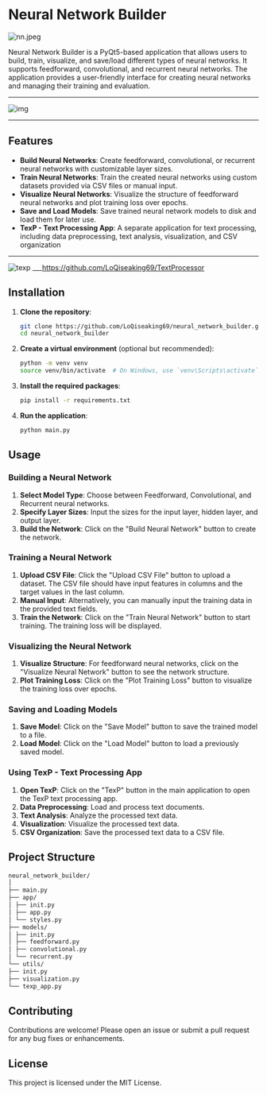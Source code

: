 # Neural Network Builder
![nn.jpeg](https://github.com/LoQiseaking69/neural-network-builder/blob/main/Nn.png)

Neural Network Builder is a PyQt5-based application that allows users to build, train, visualize, and save/load different types of neural networks. It supports feedforward, convolutional, and recurrent neural networks. The application provides a user-friendly interface for creating neural networks and managing their training and evaluation.
___
![img](https://github.com/LoQiseaking69/neural-network-builder/blob/main/NnB.jpg)
___
## Features

- **Build Neural Networks**: Create feedforward, convolutional, or recurrent neural networks with customizable layer sizes.
- **Train Neural Networks**: Train the created neural networks using custom datasets provided via CSV files or manual input.
- **Visualize Neural Networks**: Visualize the structure of feedforward neural networks and plot training loss over epochs.
- **Save and Load Models**: Save trained neural network models to disk and load them for later use.
- **TexP - Text Processing App**: A separate application for text processing, including data preprocessing, text analysis, visualization, and CSV organization
___
![texp](https://github.com/LoQiseaking69/neural-network-builder/blob/main/builder.png)
___https://github.com/LoQiseaking69/TextProcessor
## Installation

1. **Clone the repository**:
    ```sh
    git clone https://github.com/LoQiseaking69/neural_network_builder.git
    cd neural_network_builder
    ```

2. **Create a virtual environment** (optional but recommended):
    ```sh
    python -m venv venv
    source venv/bin/activate  # On Windows, use `venv\Scripts\activate`
    ```

3. **Install the required packages**:
    ```sh
    pip install -r requirements.txt
    ```

4. **Run the application**:
    ```sh
    python main.py
    ```

## Usage

### Building a Neural Network

1. **Select Model Type**: Choose between Feedforward, Convolutional, and Recurrent neural networks.
2. **Specify Layer Sizes**: Input the sizes for the input layer, hidden layer, and output layer.
3. **Build the Network**: Click on the "Build Neural Network" button to create the network.

### Training a Neural Network

1. **Upload CSV File**: Click the "Upload CSV File" button to upload a dataset. The CSV file should have input features in columns and the target values in the last column.
2. **Manual Input**: Alternatively, you can manually input the training data in the provided text fields.
3. **Train the Network**: Click on the "Train Neural Network" button to start training. The training loss will be displayed.

### Visualizing the Neural Network

1. **Visualize Structure**: For feedforward neural networks, click on the "Visualize Neural Network" button to see the network structure.
2. **Plot Training Loss**: Click on the "Plot Training Loss" button to visualize the training loss over epochs.

### Saving and Loading Models

1. **Save Model**: Click on the "Save Model" button to save the trained model to a file.
2. **Load Model**: Click on the "Load Model" button to load a previously saved model.

### Using TexP - Text Processing App

1. **Open TexP**: Click on the "TexP" button in the main application to open the TexP text processing app.
2. **Data Preprocessing**: Load and process text documents.
3. **Text Analysis**: Analyze the processed text data.
4. **Visualization**: Visualize the processed text data.
5. **CSV Organization**: Save the processed text data to a CSV file.

## Project Structure

```bash
neural_network_builder/
│
├── main.py
├── app/
│ ├── init.py
│ ├── app.py
│ └── styles.py
├── models/
│ ├── init.py
│ ├── feedforward.py
│ ├── convolutional.py
│ └── recurrent.py
└── utils/
├── init.py
├── visualization.py
└── texp_app.py
```
## Contributing

Contributions are welcome! Please open an issue or submit a pull request for any bug fixes or enhancements.

## License

This project is licensed under the MIT License.
